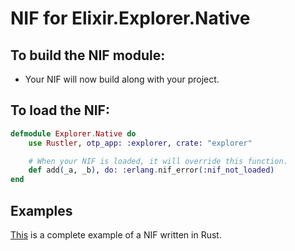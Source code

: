 # NIF for Elixir.Explorer.Native

## To build the NIF module:

- Your NIF will now build along with your project.

## To load the NIF:

```elixir
defmodule Explorer.Native do
    use Rustler, otp_app: :explorer, crate: "explorer"

    # When your NIF is loaded, it will override this function.
    def add(_a, _b), do: :erlang.nif_error(:nif_not_loaded)
end
```

## Examples

[This](https://github.com/hansihe/NifIo) is a complete example of a NIF written in Rust.

